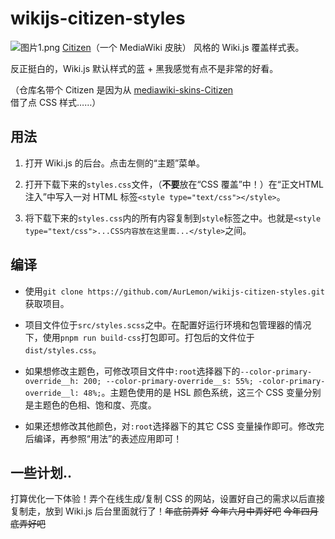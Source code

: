 # wikijs-citizen-styles
![图片1.png](https://s2.loli.net/2025/04/15/U19BySrJWaEFkzY.png)
[Citizen](https://github.com/StarCitizenTools/mediawiki-skins-Citizen/)（一个 MediaWiki 皮肤） 风格的 Wiki.js 覆盖样式表。

反正挺白的，Wiki.js 默认样式的蓝 + 黑我感觉有点不是非常的好看。

（仓库名带个 Citizen 是因为从 [mediawiki-skins-Citizen](https://github.com/StarCitizenTools/mediawiki-skins-Citizen/) 借了点 CSS 样式……）

## 用法
1. 打开 Wiki.js 的后台。点击左侧的“主题”菜单。

2. 打开下载下来的`styles.css`文件，（**不要**放在“CSS 覆盖”中！）在“正文HTML注入”中写入一对 HTML 标签`<style type="text/css"></style>`。

3. 将下载下来的`styles.css`内的所有内容复制到`style`标签之中。也就是`<style type="text/css">...CSS内容放在这里面...</style>`之间。

## 编译
* 使用`git clone https://github.com/AurLemon/wikijs-citizen-styles.git`获取项目。

* 项目文件位于`src/styles.scss`之中。在配置好运行环境和包管理器的情况下，使用```pnpm run build-css```打包即可。打包后的文件位于`dist/styles.css`。

* 如果想修改主题色，可修改项目文件中`:root`选择器下的`--color-primary-override__h: 200; --color-primary-override__s: 55%; -color-primary-override__l: 48%;`。主题色使用的是 HSL 颜色系统，这三个 CSS 变量分别是主题色的色相、饱和度、亮度。

* 如果还想修改其他颜色，对`:root`选择器下的其它 CSS 变量操作即可。修改完后编译，再参照“用法”的表述应用即可！

## 一些计划..
打算优化一下体验！弄个在线生成/复制 CSS 的网站，设置好自己的需求以后直接复制走，放到 Wiki.js 后台里面就行了！~~年底前弄好~~ ~~今年六月中弄好吧~~ ~~今年四月底弄好吧~~
